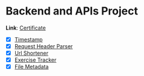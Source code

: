 # Backend and APIs Project

**Link**: [Certificate](https://www.freecodecamp.org/certification/kitton/back-end-development-and-apis)

- [x] [Timestamp](./timestamp-microservice/)
- [x] [Request Header Parser](./request-header-parser-microservice/)
- [x] [Url Shortener](./url-shortener-microservice/)
- [x] [Exercise Tracker](./exercise-tracker/)
- [x] [File Metadata](./file-metadata-microservice/)